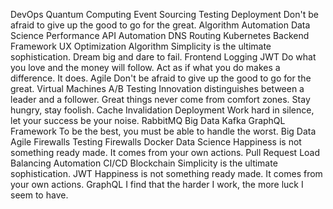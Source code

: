 DevOps Quantum Computing Event Sourcing Testing Deployment Don't be afraid to give up the good to go for the great. Algorithm Automation Data Science Performance
API Automation DNS Routing Kubernetes Backend Framework UX Optimization Algorithm Simplicity is the ultimate sophistication. Dream big and dare to fail. Frontend Logging JWT Do what you love and the money will follow. Act as if what you do makes a difference. It does.
Agile Don't be afraid to give up the good to go for the great. Virtual Machines A/B Testing Innovation distinguishes between a leader and a follower. Great things never come from comfort zones. Stay hungry, stay foolish. Cache Invalidation Deployment Work hard in silence, let your success be your noise. RabbitMQ Big Data Kafka GraphQL Framework
To be the best, you must be able to handle the worst. Big Data Agile Firewalls Testing
Firewalls Docker Data Science Happiness is not something ready made. It comes from your own actions. Pull Request Load Balancing Automation
CI/CD Blockchain Simplicity is the ultimate sophistication. JWT Happiness is not something ready made. It comes from your own actions. GraphQL I find that the harder I work, the more luck I seem to have.
